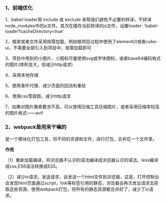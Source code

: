 ### 1、前端优化

1、babel-loader用 include 或 exclude 来帮我们避免不必要的转译，不转译node_modules中的js文件，其次在缓存当前转译的js文件，设置loader: 'babel-loader?cacheDirectory=true'

2、框架或者文件采用按需加载，例如做项目过程中使用了elementUI或者cube-ui，不需要全部引入到项目中，按需加载即可

3、项目中用到的小图片、小图标尽量使用svg或字体图标，或者base64编码格式的图片(体积变大，但减少http请求)

4、采用本地存储

5、使用事件代理、减少页面的回流和重绘

6、使用css雪碧图，减少http请求

7、如果对图片像素要求不高，可以使用压缩工具压缩图片，或者采用压缩率较高的图片格式——avif

### 2、webpack是用来干嘛的

是一个模块化打包工具，将不同的资源和文件，进行打包，合并在一个文件里。

**作用**

（1）重新加载编译，将浏览器不认识的语法编译成浏览器认识的语法。less编译成css,ES6语法转换成ES5。

（2）减少io请求。发送请求，会发送一个html文件到浏览器，这是，打开控制台会发现html页面通过script，link等标签引用的静态，浏览器会再次发出请求去获取这些资源。使用webpack打包，将所有的静态资源都合并好了，减少了io请求。